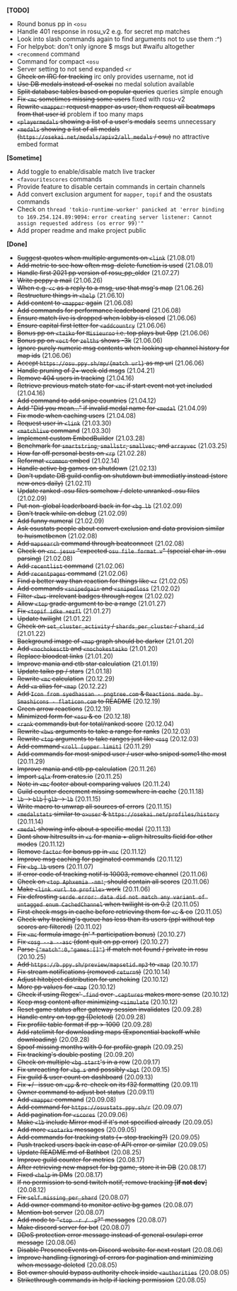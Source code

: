 
**[TODO]**
- Round bonus pp in `<osu`
- Handle 401 response in rosu_v2 e.g. for secret mp matches
- Look into slash commands again to find arguments not to use them :^)
- For helpybot: don't only ignore $ msgs but #waifu altogether
- `<recommend` command
- Command for compact `<osu`
- Server setting to not send expanded `<r`
- ~~Check on IRC for tracking~~ irc only provides username, not id
- ~~Use DB medals instead of osekai~~ no medal solution available
- ~~Split database tables based on popular queries~~ queries simple enough
- ~~Fix `<mc` sometimes missing some users~~ fixed with rosu-v2
- ~~Rewrite `<mapper`: request mapper as user, then request all beatmaps from that user id~~ problem if too many maps
- ~~`<playermedals` showing a list of a user's medals~~ seems unnecessary
- ~~`<medals` showing a list of all medals (`https://osekai.net/medals/apiv2/all_medals` / osu)~~ no attractive embed format

**[Sometime]**
- Add toggle to enable/disable match live tracker
- `<favouritescores` commands
- Provide feature to disable certain commands in certain channels
- Add convert exclusion argument for `mapper`, `topif` and the osustats commands
- Check on `thread 'tokio-runtime-worker' panicked at 'error binding to 169.254.124.89:9094:`
    `error creating server listener: Cannot assign requested address (os error 99)'"`
- Add proper readme and make project public

**[Done]**
- ~~Suggest quotes when multiple arguments on `<link`~~ (21.08.01)
- ~~Add metric to see how often msg-delete function is used~~ (21.08.01)
- ~~Handle first 2021 pp version of rosu_pp_older~~ (21.07.27)
- ~~Write peppy a mail~~ (21.06.26)
- ~~When e.g. `<c` as a reply to a msg, use that msg's map~~ (21.06.26)
- ~~Restructure things in `<help`~~ (21.06.10)
- ~~Add content to `<mapper` again~~ (21.06.08)
- ~~Add commands for performance leaderboard~~ (21.06.08)
- ~~Ensure match live is dropped when lobby is closed~~ (21.06.06)
- ~~Ensure capital first letter for `<addcountry`~~ (21.06.06)
- ~~Bonus pp on `<taiko` for `Misieuroo` i.e. top plays but 0pp~~ (21.06.06)
- ~~Bonus pp on `<oct` for `zelths` shows -3k~~ (21.06.06)
- ~~Ignore purely numeric msg contents when looking up channel history for map ids~~ (21.06.06)
- ~~Accept `https://osu.ppy.sh/mp/{match url}` as mp url~~ (21.06.06)
- ~~Handle pruning of 2+ week old msgs~~ (21.04.21)
- ~~Remove 404 users in tracking~~ (21.04.16)
- ~~Retrieve previous match state for `<mc` if start event not yet included~~ (21.04.16)
- ~~Add command to add snipe countries~~ (21.04.12)
- ~~Add "Did you mean..." if invalid medal name for `<medal`~~ (21.04.09)
- ~~Fix mode when caching users~~ (21.04.08)
- ~~Request user in `<link`~~ (21.03.30)
- ~~`<matchlive` command~~ (21.03.30)
- ~~Implement custom EmbedBuilder~~ (21.03.28)
- ~~Benchmark for `smartstring`, `smallstr`, `smallvec`, and `arrayvec`~~ (21.03.25)
- ~~How far off personal bests on `<rp`~~ (21.02.28)
- ~~Reformat `<common` embed~~ (21.02.14)
- ~~Handle active bg games on shutdown~~ (21.02.13)
- ~~Don't update DB guild config on shutdown but immediatly instead (store new ones daily)~~ (21.02.11)
- ~~Update ranked .osu files somehow / delete unranked .osu files~~ (21.02.09)
- ~~Put non-global leaderboard back in for `<bg lb`~~ (21.02.09)
- ~~Don't track while on debug~~ (21.02.09)
- ~~Add funny numeral~~ (21.02.09)
- ~~Ask osustats people about convert exclusion and data provision similar to huismetbenen~~ (21.02.08)
- ~~Add `mapsearch` command through beatconnect~~ (21.02.08)
- ~~Check on `<nc jesus` "expected `osu file format v`" (special char in .osu parsing)~~ (21.02.08)
- ~~Add `recentlist` command~~ (21.02.06)
- ~~Add `recentpages` command~~ (21.02.06)
- ~~Find a better way than reaction for things like `<r`~~ (21.02.05)
- ~~Add commands `<snipedgain` and `<snipedloss`~~ (21.02.02)
- ~~Filter `<bws`-irrelevant badges through regex~~ (21.02.02)
- ~~Allow `<top` grade argument to be a range~~ (21.01.27)
- ~~Fix `<topif idke +ezfl`~~ (21.01.27)
- ~~Update twilight~~ (21.01.22)
- ~~Check on `set_cluster_activity` / `shards_per_cluster` / `shard_id`~~ (21.01.22)
- ~~Background image of `<map` graph should be darker~~ (21.01.20)
- ~~Add `<nochokesctb` and `<nochokestaiko`~~ (21.01.20)
- ~~Replace bloodcat links~~ (21.01.20)
- ~~Improve mania and ctb star calculation~~ (21.01.19)
- ~~Update taiko pp / stars~~ (21.01.18)
- ~~Rewrite `<mc` calculation~~ (20.12.29)
- ~~Add `<m` alias for `<map`~~ (20.12.22)
- ~~Add `Icon from syedhassan - pngtree.com` & `Reactions made by Smashicons - flaticon.com` to README~~ (20.12.19)
- ~~Green arrow reactions~~ (20.12.19)
- ~~Minimized form for `<osu` & co~~ (20.12.18)
- ~~`<rank` commands but for total/ranked score~~ (20.12.04)
- ~~Rewrite `<bws` arguments to take a range for ranks~~ (20.12.03)
- ~~Rewrite `<top` arguments to take ranges just like `<osg`~~ (20.12.03)
- ~~Add command `<roll [upper limit]`~~ (20.11.29)
- ~~Add commands for most sniped user / user who sniped some1 the most~~ (20.11.29)
- ~~Improve mania and ctb pp calculation~~ (20.11.26)
- ~~Import `sqlx` from crates.io~~ (20.11.25)
- ~~Note in `<mc` footer about comparing values~~ (20.11.24)
- ~~Guild counter decrement missing somewhere in cache~~ (20.11.18)
- ~~`lb` -> `blb` | `glb` -> `lb`~~ (20.11.15)
- ~~Write macro to unwrap all sources of errors~~ (20.11.15)
- ~~`<medalstats` similar to `o>user` & `https://osekai.net/profiles/history`~~ (20.11.14)
- ~~`<medal` showing info about a specific medal~~ (20.11.13)
- ~~Dont show hitresults in `<s` for mania + align hitresults field for other modes~~ (20.11.12)
- ~~Remove `factor` for bonus pp in `<nc`~~ (20.11.12)
- ~~Improve msg caching for paginated commands~~ (20.11.12)
- ~~Fix `<bg lb` users~~ (20.11.07)
- ~~If error code of tracking notif is 10003, remove channel~~ (20.11.06)
- ~~Check on `<top Aphxemia -nm!`, should contain all scores~~ (20.11.06)
- ~~Make `<link <url to profile>` work~~ (20.11.06)
- ~~Fix defrosting `serde error: data did not match any variant of untagged enum CachedChannel` when twilight is on 0.2~~ (20.11.05)
- ~~First check msgs in cache before retrieving them for `<c` & co~~ (20.11.05)
- ~~Check why tracking's queue has less than its users (ppl without top scores are filtered)~~ (20.11.02)
- ~~Fix `<mc` formula image (n' * participation bonus)~~ (20.10.27)
- ~~Fix `<osg --a --asc` (dont quit on pp error)~~ (20.10.27)
- ~~Parse `{"match":0,"games:[]"}` if match not found / private in rosu~~ (20.10.25)
- ~~Add `https://b.ppy.sh/preview/mapsetid.mp3` to `<map`~~ (20.10.17)
- ~~Fix stream notifications (removed `return`s)~~ (20.10.14)
- ~~Adjust hitobject distribution for unchoking~~ (20.10.12)
- ~~More pp values for `<map`~~ (20.10.12)
- ~~Check if using Regex' `.find` over `.captures` makes more sense~~ (20.10.12)
- ~~Keep msg content after minimizing `<simulate`~~ (20.10.12)
- ~~Reset game status after gateway session invalidates~~ (20.09.28)
- ~~Handle entry on top.gg (Deleted)~~ (20.09.28)
- ~~Fix profile table format if pp > 1000~~ (20.09.28)
- ~~Add ratelimit for downloading maps (Exponential backoff while downloading)~~ (20.09.28)
- ~~Spoof missing months with 0 for profile graph~~ (20.09.25)
- ~~Fix tracking's double posting~~ (20.09.20)
- ~~Check on multiple `<bg start`'s in a row~~ (20.09.17)
- ~~Fix unreacting for `<bg s` and possibly `<bgt`~~ (20.09.15)
- ~~Fix guild & user count on dashboard~~ (20.09.13)
- ~~Fix +/- issue on `<pp` & re-check on its f32 formatting~~ (20.09.11)
- ~~Owner command to adjust bot status~~ (20.09.11)
- ~~Add `<mapper` command~~ (20.09.08)
- ~~Add command for `https://osustats.ppy.sh/r`~~ (20.09.07)
- ~~Add pagination for `<scores`~~ (20.09.06)
- ~~Make `<lb` include Mirror mod if it's not specified already~~ (20.09.05)
- ~~Add more `<sotarks` messages~~ (20.09.05)
- ~~Add commands for tracking stats (+ stop tracking?)~~ (20.09.05)
- ~~Push tracked users back in case of API error or similar~~ (20.09.05)
- ~~Update README.md of Bathbot~~ (20.08.25)
- ~~Improve guild counter for metrics~~ (20.08.17)
- ~~After retrieving new mapset for bg game, store it in DB~~ (20.08.17)
- ~~Fixed `<help` in DMs~~ (20.08.17)
- ~~If no permission to send twitch notif, remove tracking [__if not dev__]~~ (20.08.12)
- ~~Fix `self.missing_per_shard`~~ (20.08.07)
- ~~Add owner command to monitor active bg games~~ (20.08.07)
- ~~Mention bot server~~ (20.08.07)
- ~~Add mode to "`<top -r / -p`?" messages~~ (20.08.07)
- ~~Make discord server for bot~~ (20.08.07)
- ~~DDoS protection error message instead of general osu!api error message~~ (20.08.06)
- ~~Disable PresenceEvents on Discord website for next restart~~ (20.08.06)
- ~~Improve handling (ignoring) of errors for pagination and minimizing when message deleted~~ (20.08.05)
- ~~Bot owner should bypass authority check inside `<authorities`~~ (20.08.05)
- ~~Strikethrough commands in help if lacking permission~~ (20.08.05)
